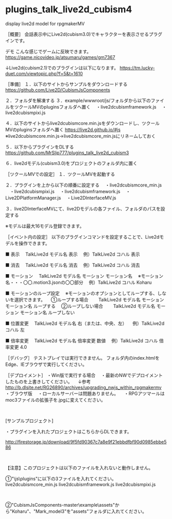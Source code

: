 # plugins_talk_live2d_cubism4
display live2d model for rpgmakerMV


［概要］
会話表示中にLive2d(cubism3.0)でキャラクターを表示させるプラグインです。
 


デモ
こんな感じでゲームに反映できます。
https://game.nicovideo.jp/atsumaru/games/gm7367

↓Live2d(cubism2.1)でのプラグインは以下になります。
https://tm.lucky-duet.com/viewtopic.php?f=5&t=1610

［準備］
１．以下のサイトからサンプルをダウンロードする
https://github.com/Live2D/CubismJsComponents

２．フォルダを解凍する
３．example/wwwroot/js/フォルダから以下のファイルをツクールMVのpluginsフォルダへ置く
　・live2dcubismframework.js
　・live2dcubismpixi.js

４．以下のサイトからlive2dcubismcore.min.jsをダウンロードし、ツクールMVのpluginsフォルダへ置く
https://live2d.github.io/#js
※live2dcubismcore.min.js→live2dcubismcore_min.jsにリネームしておく

５．以下からプラグインをDLする
https://github.com/MrSlip777/plugins_talk_live2d_cubism3

６．live2dモデル(cubism3.0)をプロジェクトのフォルダ内に置く

［ツクールMVでの設定］
１．ツクールMVを起動する

２．プラグインを上から以下の順番に設定する
　・live2dcubismcore_min.js
　・live2dcubismpixi.js
　・live2dcubismframework.js
　・Live2DPlatformManager.js
　・Live2DInterfaceMV.js

３．live2DInterfaceMVにて、live2Dモデルの各ファイル、フォルダのパスを設定する

 


※モデルは最大16モデル登録できます。

［イベント内の設定］
以下のプラグインコマンドを設定することで、Live2dモデルを操作できます。

■ 表示
　TalkLive2d モデル名 表示
　例）TalkLive2d コハル 表示

■ 消去
　TalkLive2d モデル名 消去
　例）TalkLive2d コハル 消去

■ モーション
　TalkLive2d モデル名 モーション モーション名
　※モーション名・・・〇〇.motion3.jsonの〇〇部分
　例）TalkLive2d コハル Koharu

■ モーションのループ設定
　※モーションのオプションとしてループする、しないを選択できます。
　①ループする場合
　　TalkLive2d モデル名 モーション モーション名 ループする
　②ループしない場合
　　TalkLive2d モデル名 モーション モーション名 ループしない

■ 位置変更
　TalkLive2d モデル名 右（または、中央、左）
　例）TalkLive2d コハル 左

■ 倍率変更
　TalkLive2d モデル名 倍率変更 数値
　例）TalkLive2d コハル 倍率変更 4.0

［デバッグ］
テストプレイでは実行できません。
フォルダ内のindex.htmlをEdge、IEブラウザで実行してください。

［デプロイメント］
・Win版で実行する場合
　・最新のNWでデプロイメントしたものを上書きしてください。
　↓参考
　http://b.dlsite.net/RG26890/archives/upgrading_nwjs_within_rpgmakermv
・ブラウザ版
　・ローカルサーバーは問題ありません。
　・RPGアツマールはmoc3ファイルの拡張子を.jpgに変えてください。

​

[サンプルプロジェクト]

・プラグインを入れたプロジェクトはこちらからDLできます。

http://firestorage.jp/download/9f5fd90367c7a8e9f21ebbdfbf90d0985ebbe586

​

【注意】このプロジェクトは以下のファイルを入れないと動作しません。

①"\js\plugins"に以下の3ファイルを入れてください。
live2dcubismcore_min.js
live2dcubismframework.js
live2dcubismpixi.js

​

②"CubismJsComponents-master\example\assets"から"Koharu"、"Mark_model3"を"assets"フォルダに入れてください。

​
